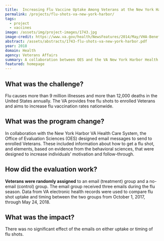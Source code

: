 ```yaml
---
title:  Increasing Flu Vaccine Uptake Among Veterans at the New York Harbor VA
permalink: /projects/flu-shots-va-new-york-harbor/
tags:
  - project
  - vaccines
image: /assets/img/project-images/1743.jpg
image-credit: https://www.va.gov/health/NewsFeatures/2014/May/VHA-Benefits-Goal-Preserving-Your-Good-Health.asp
abstract: /assets/abstracts/1743-flu-shots-va-new-york-harbor.pdf
year: 2018
domain: Health
agency: Veterans Affairs
summary: A collaboration between OES and the VA New York Harbor Health Care System
featured: homepage
---
```

## What was the challenge?

Flu causes more than 9 million illnesses and more than 12,000 deaths in the United States annually. The VA provides free flu shots to enrolled Veterans and aims to increase flu vaccination rates nationwide.

## What was the program change?

In collaboration with the New York Harbor VA Health Care System, the Office of Evaluation Sciences (OES) designed email messages to send to enrolled Veterans. These included information about how to get a flu shot, and elements, based on evidence from the behavioral sciences, that were designed to increase individuals’ motivation and follow-through.

## How did the evaluation work?

<b>Veterans were randomly assigned</b> to an email (treatment) group and a no-email (control) group. The email group received three emails during the flu season. Data from VA electronic health records were used to compare flu shot uptake and timing between the two groups from October 1, 2017, through May 24, 2018.

## What was the impact?

There was no significant effect of the emails on either uptake or timing of flu shots.
